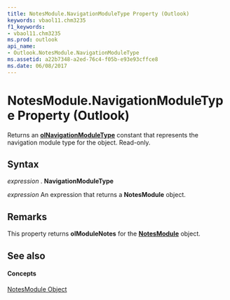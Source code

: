 ```yaml
---
title: NotesModule.NavigationModuleType Property (Outlook)
keywords: vbaol11.chm3235
f1_keywords:
- vbaol11.chm3235
ms.prod: outlook
api_name:
- Outlook.NotesModule.NavigationModuleType
ms.assetid: a22b7348-a2ed-76c4-f05b-e93e93cffce8
ms.date: 06/08/2017
---
```



# NotesModule.NavigationModuleType Property (Outlook)

Returns an  **[olNavigationModuleType](olnavigationmoduletype-enumeration-outlook.md)** constant that represents the navigation module type for the object. Read-only.


## Syntax

 _expression_ . **NavigationModuleType**

 _expression_ An expression that returns a **NotesModule** object.


## Remarks

This property returns  **olModuleNotes** for the **[NotesModule](notesmodule-object-outlook.md)** object.


## See also


#### Concepts


[NotesModule Object](notesmodule-object-outlook.md)

